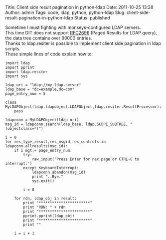 Title: Client side result pagination in python-ldap
Date: 2011-10-25 13:28
Author: admin
Tags: code, ldap, python, python-ldap
Slug: client-side-result-pagination-in-python-ldap
Status: published

Sometime I must fighting with monkeys-configured LDAP servers.  
This time DIT does not support
[RFC2696](http://www.ietf.org/rfc/rfc2696 "RFC2696") (Paged Results for
LDAP query), the data tree contains over 90000 entries.  
Thanks to ldap.resiter is possible to implement client side pagination
in ldap scripts.  
These simple lines of code explain how to:

```
import ldap
import pprint
import ldap.resiter
import sys
 
ldap_uri = "ldap://my.ldap.server"
ldap_base = "dc=example,dc=com"
page_entry_num = 5
 
class MyLDAPObject(ldap.ldapobject.LDAPObject,ldap.resiter.ResultProcessor):
    pass
 
ldapconn = MyLDAPObject(ldap_uri)
msg_id = ldapconn.search(ldap_base, ldap.SCOPE_SUBTREE, "(objectclass=*)")
 
i = 0
for res_type,result,res_msgid,res_controls in ldapconn.allresults(msg_id):
    if i &gt;= page_entry_num:
        try:
            raw_input('Press Enter for nex page or CTRL-C to interrupt:')
        except KeyboardInterrupt:
            ldapconn.abandon(msg_id)
            print "..Bye."
            sys.exit()
 
        i = 0
 
    for rdn, ldap_obj in result:
        print "***********************"
        print "RDN: " + rdn
        print "***********************"
        pprint.pprint(ldap_obj)
        print "***********************"
        print ""
 
    i = i + 1
```
